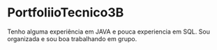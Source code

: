# PortfoliioTecnico3B
Tenho alguma experiência em JAVA e pouca experiencia em SQL. Sou organizada e sou boa trabalhando em grupo.
